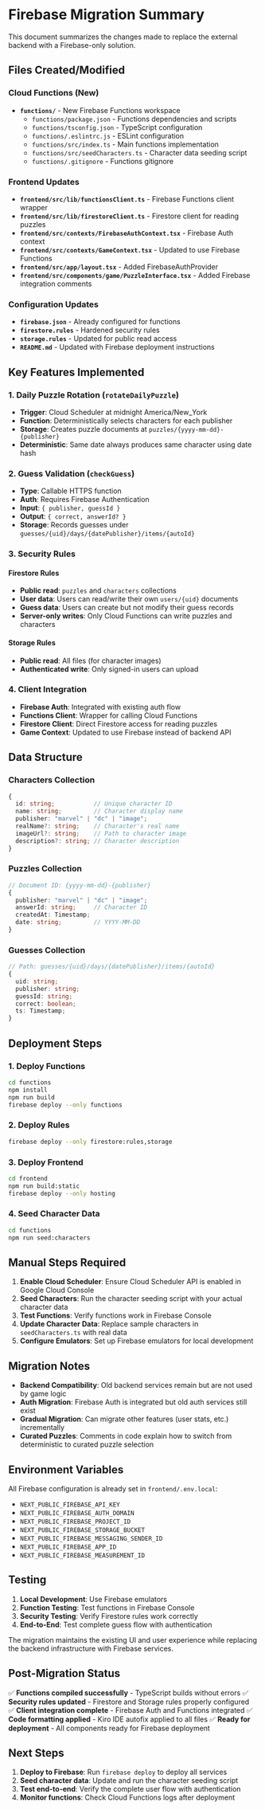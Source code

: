 # Firebase Migration Summary

This document summarizes the changes made to replace the external backend with a Firebase-only solution.

## Files Created/Modified

### Cloud Functions (New)
- **`functions/`** - New Firebase Functions workspace
  - `functions/package.json` - Functions dependencies and scripts
  - `functions/tsconfig.json` - TypeScript configuration
  - `functions/.eslintrc.js` - ESLint configuration
  - `functions/src/index.ts` - Main functions implementation
  - `functions/src/seedCharacters.ts` - Character data seeding script
  - `functions/.gitignore` - Functions gitignore

### Frontend Updates
- **`frontend/src/lib/functionsClient.ts`** - Firebase Functions client wrapper
- **`frontend/src/lib/firestoreClient.ts`** - Firestore client for reading puzzles
- **`frontend/src/contexts/FirebaseAuthContext.tsx`** - Firebase Auth context
- **`frontend/src/contexts/GameContext.tsx`** - Updated to use Firebase Functions
- **`frontend/src/app/layout.tsx`** - Added FirebaseAuthProvider
- **`frontend/src/components/game/PuzzleInterface.tsx`** - Added Firebase integration comments

### Configuration Updates
- **`firebase.json`** - Already configured for functions
- **`firestore.rules`** - Hardened security rules
- **`storage.rules`** - Updated for public read access
- **`README.md`** - Updated with Firebase deployment instructions

## Key Features Implemented

### 1. Daily Puzzle Rotation (`rotateDailyPuzzle`)
- **Trigger**: Cloud Scheduler at midnight America/New_York
- **Function**: Deterministically selects characters for each publisher
- **Storage**: Creates puzzle documents at `puzzles/{yyyy-mm-dd}-{publisher}`
- **Deterministic**: Same date always produces same character using date hash

### 2. Guess Validation (`checkGuess`)
- **Type**: Callable HTTPS function
- **Auth**: Requires Firebase Authentication
- **Input**: `{ publisher, guessId }`
- **Output**: `{ correct, answerId? }`
- **Storage**: Records guesses under `guesses/{uid}/days/{datePublisher}/items/{autoId}`

### 3. Security Rules

#### Firestore Rules
- **Public read**: `puzzles` and `characters` collections
- **User data**: Users can read/write their own `users/{uid}` documents
- **Guess data**: Users can create but not modify their guess records
- **Server-only writes**: Only Cloud Functions can write puzzles and characters

#### Storage Rules
- **Public read**: All files (for character images)
- **Authenticated write**: Only signed-in users can upload

### 4. Client Integration
- **Firebase Auth**: Integrated with existing auth flow
- **Functions Client**: Wrapper for calling Cloud Functions
- **Firestore Client**: Direct Firestore access for reading puzzles
- **Game Context**: Updated to use Firebase instead of backend API

## Data Structure

### Characters Collection
```typescript
{
  id: string;           // Unique character ID
  name: string;         // Character display name  
  publisher: "marvel" | "dc" | "image";
  realName?: string;    // Character's real name
  imageUrl?: string;    // Path to character image
  description?: string; // Character description
}
```

### Puzzles Collection
```typescript
// Document ID: {yyyy-mm-dd}-{publisher}
{
  publisher: "marvel" | "dc" | "image";
  answerId: string;     // Character ID
  createdAt: Timestamp;
  date: string;         // YYYY-MM-DD
}
```

### Guesses Collection
```typescript
// Path: guesses/{uid}/days/{datePublisher}/items/{autoId}
{
  uid: string;
  publisher: string;
  guessId: string;
  correct: boolean;
  ts: Timestamp;
}
```

## Deployment Steps

### 1. Deploy Functions
```bash
cd functions
npm install
npm run build
firebase deploy --only functions
```

### 2. Deploy Rules
```bash
firebase deploy --only firestore:rules,storage
```

### 3. Deploy Frontend
```bash
cd frontend
npm run build:static
firebase deploy --only hosting
```

### 4. Seed Character Data
```bash
cd functions
npm run seed:characters
```

## Manual Steps Required

1. **Enable Cloud Scheduler**: Ensure Cloud Scheduler API is enabled in Google Cloud Console
2. **Seed Characters**: Run the character seeding script with your actual character data
3. **Test Functions**: Verify functions work in Firebase Console
4. **Update Character Data**: Replace sample characters in `seedCharacters.ts` with real data
5. **Configure Emulators**: Set up Firebase emulators for local development

## Migration Notes

- **Backend Compatibility**: Old backend services remain but are not used by game logic
- **Auth Migration**: Firebase Auth is integrated but old auth services still exist
- **Gradual Migration**: Can migrate other features (user stats, etc.) incrementally
- **Curated Puzzles**: Comments in code explain how to switch from deterministic to curated puzzle selection

## Environment Variables

All Firebase configuration is already set in `frontend/.env.local`:
- `NEXT_PUBLIC_FIREBASE_API_KEY`
- `NEXT_PUBLIC_FIREBASE_AUTH_DOMAIN`
- `NEXT_PUBLIC_FIREBASE_PROJECT_ID`
- `NEXT_PUBLIC_FIREBASE_STORAGE_BUCKET`
- `NEXT_PUBLIC_FIREBASE_MESSAGING_SENDER_ID`
- `NEXT_PUBLIC_FIREBASE_APP_ID`
- `NEXT_PUBLIC_FIREBASE_MEASUREMENT_ID`

## Testing

1. **Local Development**: Use Firebase emulators
2. **Function Testing**: Test functions in Firebase Console
3. **Security Testing**: Verify Firestore rules work correctly
4. **End-to-End**: Test complete guess flow with authentication

The migration maintains the existing UI and user experience while replacing the backend infrastructure with Firebase services.

## Post-Migration Status

✅ **Functions compiled successfully** - TypeScript builds without errors
✅ **Security rules updated** - Firestore and Storage rules properly configured  
✅ **Client integration complete** - Firebase Auth and Functions integrated
✅ **Code formatting applied** - Kiro IDE autofix applied to all files
✅ **Ready for deployment** - All components ready for Firebase deployment

## Next Steps

1. **Deploy to Firebase**: Run `firebase deploy` to deploy all services
2. **Seed character data**: Update and run the character seeding script
3. **Test end-to-end**: Verify the complete user flow with authentication
4. **Monitor functions**: Check Cloud Functions logs after deployment
